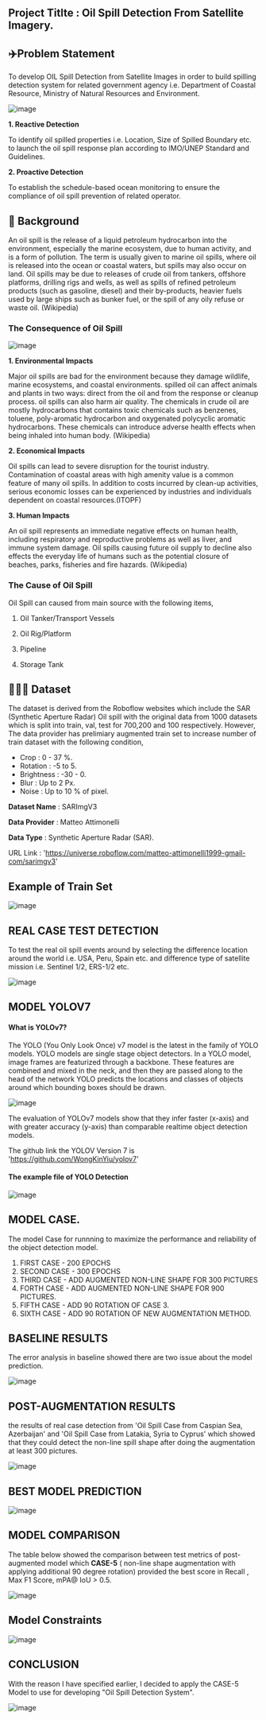 ## Project Titlte : Oil Spill Detection From Satellite Imagery.

## ✈️Problem Statement

To develop OIL Spill Detection from Satellite Images in order to build spilling detection system for related government agency i.e. Department of Coastal Resource, Ministry of Natural Resources and Environment.

![image](https://user-images.githubusercontent.com/104628789/202325738-b8dea3f4-9d30-4d21-ba03-60a442815364.png)


**1. Reactive Detection**

To identify oil spilled properties i.e. Location, Size of Spilled Boundary etc. to launch the oil spill response plan according to IMO/UNEP Standard and Guidelines.
    
    
    
**2. Proactive Detection**

To establish the schedule-based ocean monitoring to ensure the compliance of oil spill prevention of related operator. 
    
## 🚀 Background

An oil spill is the release of a liquid petroleum hydrocarbon into the environment, especially the marine ecosystem, due to human activity, and is a form of pollution. The term is usually given to marine oil spills, where oil is released into the ocean or coastal waters, but spills may also occur on land. Oil spills may be due to releases of crude oil from tankers, offshore platforms, drilling rigs and wells, as well as spills of refined petroleum products (such as gasoline, diesel) and their by-products, heavier fuels used by large ships such as bunker fuel, or the spill of any oily refuse or waste oil. (Wikipedia)
    
    
### The Consequence of Oil Spill
 
![image](https://user-images.githubusercontent.com/104628789/202838689-61db77f2-58f6-4c96-bb71-377a7fe8b9f5.png)




**1. Environmental Impacts**

Major oil spills are bad for the environment because they damage wildlife, marine ecosystems, and coastal environments. spilled oil can affect animals and plants in two ways: dirесt from the oil and from the response or cleanup process. oil spills can also harm air quality. The chemicals in crude oil are mostly hydrocarbons that contains toxic chemicals such as benzenes, toluene, poly-aromatic hydrocarbon and oxygenated polycyclic aromatic hydrocarbons. These chemicals can introduce adverse health effects when being inhaled into human body. (Wikipedia)
    
**2. Economical Impacts**

Oil spills can lead to severe disruption for the tourist industry. Contamination of coastal areas with high amenity value is a common feature of many oil spills. In addition to costs incurred by clean-up activities, serious economic losses can be experienced by industries and individuals dependent on coastal resources.(ITOPF)


**3. Human Impacts**

An oil spill represents an immediate negative effects on human health, including respiratory and reproductive problems as well as liver, and immune system damage. Oil spills causing future oil supply to decline also effects the everyday life of humans such as the potential closure of beaches, parks, fisheries and fire hazards. (Wikipedia)
    
    
### The Cause of Oil Spill

Oil Spill can caused from main source with the following items, 

1. Oil Tanker/Transport Vessels

2. Oil Rig/Platform

3. Pipeline

4. Storage Tank


## 💂🏼‍♂️ Dataset ##

The dataset is derived from the Roboflow websites which include the SAR (Synthetic Aperture Radar) Oil spill with the original data from 1000 datasets which is split into train, val, test for 700,200 and 100 respectively. However, The data provider has prelimiary augmented train set to increase number of train dataset with the following condition,

-    Crop : 0 - 37 %.
-    Rotation : -5 to 5.
-    Brightness : -30 - 0.
-    Blur : Up to 2 Px.
-    Noise : Up to 10 % of pixel.

**Dataset Name** : SARImgV3

**Data Provider** : Matteo Attimonelli

**Data Type** : Synthetic Aperture Radar (SAR).

URL Link : 'https://universe.roboflow.com/matteo-attimonelli1999-gmail-com/sarimgv3'

## Example of Train Set

![image](https://user-images.githubusercontent.com/104628789/202325986-e1e4f226-04a6-42c1-a40e-04357e317727.png)

## REAL CASE TEST DETECTION

To test the real oil spill events around by selecting the difference location around the world i.e. USA, Peru, Spain etc. and difference type of satellite mission i.e. Sentinel 1/2, ERS-1/2 etc.

![image](https://user-images.githubusercontent.com/104628789/202326157-2d78d180-90b8-492e-a657-5e79e28ae0cb.png)

## MODEL YOLOV7

#### What is YOLOv7?
The YOLO (You Only Look Once) v7 model is the latest in the family of YOLO models. YOLO models are single stage object detectors. In a YOLO model, image frames are featurized through a backbone. These features are combined and mixed in the neck, and then they are passed along to the head of the network YOLO predicts the locations and classes of objects around which bounding boxes should be drawn.

![image](https://user-images.githubusercontent.com/104628789/202326415-0d74cb4a-d74e-4c24-bc11-b9da90cd351a.png)

The evaluation of YOLOv7 models show that they infer faster (x-axis) and with greater accuracy (y-axis) than comparable realtime object detection models.

The github link the YOLOV Version 7 is 'https://github.com/WongKinYiu/yolov7' 

#### The example file of YOLO Detection

![image](https://user-images.githubusercontent.com/104628789/202326499-26b52b4b-e241-4f17-a6df-59494b9ec298.png)

## MODEL CASE.

The model Case for runnning to maximize the performance and reliability of the object detection model.

1. FIRST CASE - 200 EPOCHS
2. SECOND CASE - 300 EPOCHS
3. THIRD CASE - ADD AUGMENTED NON-LINE SHAPE FOR 300 PICTURES
4. FORTH CASE - ADD AUGMENTED NON-LINE SHAPE FOR 900 PICTURES.
5. FIFTH CASE - ADD 90 ROTATION OF CASE 3.
6. SIXTH CASE - ADD 90 ROTATION OF NEW AUGMENTATION METHOD.


## BASELINE RESULTS
The error analysis in baseline showed there are two issue about the model prediction.

![image](https://user-images.githubusercontent.com/104628789/202327515-2b7fb365-6632-4d10-a610-67e57023629e.png)
 

## POST-AUGMENTATION RESULTS

the results of real case detection from 'Oil Spill Case from Caspian Sea, Azerbaijan' and 'Oil Spill Case from Latakia, Syria to Cyprus' which showed that they could detect the non-line spill shape after doing the augmentation at least 300 pictures.

![image](https://user-images.githubusercontent.com/104628789/202326880-6a919d2c-7822-4f84-b405-35a290f4916f.png)


## BEST MODEL PREDICTION

![image](https://user-images.githubusercontent.com/104628789/202326915-22d4da3c-4feb-4190-889d-15f0ca816011.png)


## MODEL COMPARISON

The table below showed the comparison between test metrics of post-augmented model which **CASE-5** ( non-line shape augmentation with applying additional 90 degree rotation) provided the best score in Recall , Max F1 Score, mPA@ IoU > 0.5.

![image](https://user-images.githubusercontent.com/104628789/202847369-59e76041-c426-483d-8eb3-f9690d54c51b.png)

## Model Constraints

![image](https://user-images.githubusercontent.com/104628789/202327376-4698950e-a947-4385-8cf6-41ca240753c1.png)


## CONCLUSION

With the reason I have specified earlier,  I decided to apply the CASE-5 Model to use for developing "Oil Spill Detection System".

![image](https://user-images.githubusercontent.com/104628789/202327345-7e3dcedb-d896-4383-9d01-b64d5743f451.png)





